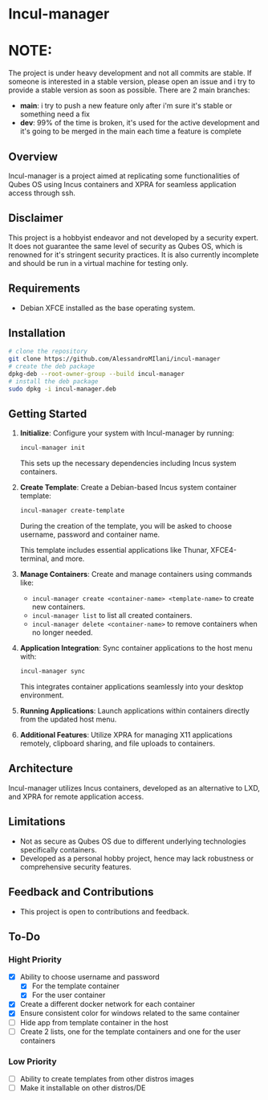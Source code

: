 # Incul-manager


# NOTE:
The project is under heavy development and not all commits are stable. If someone is interested in a stable version, please open an issue and i try to provide a stable version as soon as possible.
There are 2 main branches:
   - **main**: i try to push a new feature only after i'm sure it's stable or something need a fix
   - **dev**: 99% of the time is broken, it's used for the active development and it's going to be merged in the main each time a feature is complete  

## Overview

Incul-manager is a project aimed at replicating some functionalities of Qubes OS using Incus containers and XPRA for seamless application access through ssh.

## Disclaimer

This project is a hobbyist endeavor and not developed by a security expert. It does not guarantee the same level of security as Qubes OS, which is renowned for it's stringent security practices. It is also currently incomplete and should be run in a virtual machine for testing only.

## Requirements

- Debian XFCE installed as the base operating system.

## Installation

   ```bash
   # clone the repository
   git clone https://github.com/AlessandroMIlani/incul-manager
   # create the deb package
   dpkg-deb --root-owner-group --build incul-manager
   # install the deb package
   sudo dpkg -i incul-manager.deb
   ```

## Getting Started

1. **Initialize**: Configure your system with Incul-manager by running:

   ```bash
   incul-manager init
   ```

   This sets up the necessary dependencies including Incus system containers.

2. **Create Template**: Create a Debian-based Incus system container template:

   ```bash
   incul-manager create-template
   ```
   During the creation of the template, you will be asked to choose username, password and container name.

   This template includes essential applications like Thunar, XFCE4-terminal, and more.

3. **Manage Containers**: Create and manage containers using commands like:
   - `incul-manager create <container-name> <template-name>` to create new containers.
   - `incul-manager list` to list all created containers.
   - `incul-manager delete <container-name>` to remove containers when no longer needed.

4. **Application Integration**: Sync container applications to the host menu with:

   ```bash
   incul-manager sync
   ```

   This integrates container applications seamlessly into your desktop environment.

5. **Running Applications**: Launch applications within containers directly from the updated host menu.

6. **Additional Features**: Utilize XPRA for managing X11 applications remotely, clipboard sharing, and file uploads to containers.

## Architecture

Incul-manager utilizes Incus containers, developed as an alternative to LXD, and XPRA for remote application access.

## Limitations

- Not as secure as Qubes OS due to different underlying technologies specifically containers.
- Developed as a personal hobby project, hence may lack robustness or comprehensive security features.

## Feedback and Contributions

- This project is open to contributions and feedback.

## To-Do

### Hight Priority

- [X] Ability to choose username and password
  - [X] For the template container
  - [X] For the user container
- [X] Create a different docker network for each container
- [X] Ensure consistent color for windows related to the same container
- [ ] Hide app from template container in the host
- [ ] Create 2 lists, one for the template containers and one for the user containers

### Low Priority

- [ ] Ability to create templates from other distros images
- [ ] Make it installable on other distros/DE
